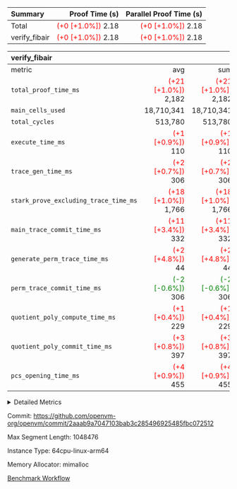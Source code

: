 | Summary | Proof Time (s) | Parallel Proof Time (s) |
|:---|---:|---:|
| Total | <span style='color: red'>(+0 [+1.0%])</span> 2.18 | <span style='color: red'>(+0 [+1.0%])</span> 2.18 |
| verify_fibair | <span style='color: red'>(+0 [+1.0%])</span> 2.18 | <span style='color: red'>(+0 [+1.0%])</span> 2.18 |


| verify_fibair |||||
|:---|---:|---:|---:|---:|
|metric|avg|sum|max|min|
| `total_proof_time_ms ` | <span style='color: red'>(+21 [+1.0%])</span> 2,182 | <span style='color: red'>(+21 [+1.0%])</span> 2,182 | <span style='color: red'>(+21 [+1.0%])</span> 2,182 | <span style='color: red'>(+21 [+1.0%])</span> 2,182 |
| `main_cells_used     ` |  18,710,341 |  18,710,341 |  18,710,341 |  18,710,341 |
| `total_cycles        ` |  513,780 |  513,780 |  513,780 |  513,780 |
| `execute_time_ms     ` | <span style='color: red'>(+1 [+0.9%])</span> 110 | <span style='color: red'>(+1 [+0.9%])</span> 110 | <span style='color: red'>(+1 [+0.9%])</span> 110 | <span style='color: red'>(+1 [+0.9%])</span> 110 |
| `trace_gen_time_ms   ` | <span style='color: red'>(+2 [+0.7%])</span> 306 | <span style='color: red'>(+2 [+0.7%])</span> 306 | <span style='color: red'>(+2 [+0.7%])</span> 306 | <span style='color: red'>(+2 [+0.7%])</span> 306 |
| `stark_prove_excluding_trace_time_ms` | <span style='color: red'>(+18 [+1.0%])</span> 1,766 | <span style='color: red'>(+18 [+1.0%])</span> 1,766 | <span style='color: red'>(+18 [+1.0%])</span> 1,766 | <span style='color: red'>(+18 [+1.0%])</span> 1,766 |
| `main_trace_commit_time_ms` | <span style='color: red'>(+11 [+3.4%])</span> 332 | <span style='color: red'>(+11 [+3.4%])</span> 332 | <span style='color: red'>(+11 [+3.4%])</span> 332 | <span style='color: red'>(+11 [+3.4%])</span> 332 |
| `generate_perm_trace_time_ms` | <span style='color: red'>(+2 [+4.8%])</span> 44 | <span style='color: red'>(+2 [+4.8%])</span> 44 | <span style='color: red'>(+2 [+4.8%])</span> 44 | <span style='color: red'>(+2 [+4.8%])</span> 44 |
| `perm_trace_commit_time_ms` | <span style='color: green'>(-2 [-0.6%])</span> 306 | <span style='color: green'>(-2 [-0.6%])</span> 306 | <span style='color: green'>(-2 [-0.6%])</span> 306 | <span style='color: green'>(-2 [-0.6%])</span> 306 |
| `quotient_poly_compute_time_ms` | <span style='color: red'>(+1 [+0.4%])</span> 229 | <span style='color: red'>(+1 [+0.4%])</span> 229 | <span style='color: red'>(+1 [+0.4%])</span> 229 | <span style='color: red'>(+1 [+0.4%])</span> 229 |
| `quotient_poly_commit_time_ms` | <span style='color: red'>(+3 [+0.8%])</span> 397 | <span style='color: red'>(+3 [+0.8%])</span> 397 | <span style='color: red'>(+3 [+0.8%])</span> 397 | <span style='color: red'>(+3 [+0.8%])</span> 397 |
| `pcs_opening_time_ms ` | <span style='color: red'>(+4 [+0.9%])</span> 455 | <span style='color: red'>(+4 [+0.9%])</span> 455 | <span style='color: red'>(+4 [+0.9%])</span> 455 | <span style='color: red'>(+4 [+0.9%])</span> 455 |



<details>
<summary>Detailed Metrics</summary>

|  | verify_program_compile_ms | total_cells | stark_prove_excluding_trace_time_ms | quotient_poly_compute_time_ms | quotient_poly_commit_time_ms | perm_trace_commit_time_ms | pcs_opening_time_ms | main_trace_commit_time_ms |
| --- | --- | --- | --- | --- | --- | --- | --- |
|  | 5 | 65,536 | 62 | 3 | 13 | 0 | 32 | 13 | 

| air_name | rows | quotient_deg | main_cols | interactions | constraints | cells |
| --- | --- | --- | --- | --- | --- | --- |
| AccessAdapterAir<2> |  | 4 |  | 5 | 11 |  | 
| AccessAdapterAir<4> |  | 4 |  | 5 | 11 |  | 
| AccessAdapterAir<8> |  | 4 |  | 5 | 11 |  | 
| FibonacciAir | 32,768 | 1 | 2 |  | 5 | 65,536 | 
| FriReducedOpeningAir |  | 4 |  | 31 | 52 |  | 
| NativePoseidon2Air<BabyBearParameters>, 1> |  | 4 |  | 176 | 555 |  | 
| PhantomAir |  | 4 |  | 3 | 4 |  | 
| ProgramAir |  | 1 |  | 1 | 4 |  | 
| VariableRangeCheckerAir |  | 1 |  | 1 | 4 |  | 
| VmAirWrapper<AluNativeAdapterAir, FieldArithmeticCoreAir> |  | 4 |  | 15 | 23 |  | 
| VmAirWrapper<BranchNativeAdapterAir, BranchEqualCoreAir<1> |  | 4 |  | 11 | 22 |  | 
| VmAirWrapper<JalNativeAdapterAir, JalCoreAir> |  | 4 |  | 7 | 6 |  | 
| VmAirWrapper<NativeAdapterAir<2, 0>, PublicValuesCoreAir> |  | 4 |  | 11 | 22 |  | 
| VmAirWrapper<NativeLoadStoreAdapterAir<1>, NativeLoadStoreCoreAir<1> |  | 4 |  | 15 | 16 |  | 
| VmAirWrapper<NativeLoadStoreAdapterAir<4>, NativeLoadStoreCoreAir<4> |  | 4 |  | 15 | 16 |  | 
| VmAirWrapper<NativeVectorizedAdapterAir<4>, FieldExtensionCoreAir> |  | 4 |  | 15 | 23 |  | 
| VmConnectorAir |  | 4 |  | 3 | 8 |  | 
| VolatileBoundaryAir |  | 4 |  | 4 | 16 |  | 

| group | trace_gen_time_ms | total_proof_time_ms | total_cycles | total_cells | stark_prove_excluding_trace_time_ms | quotient_poly_compute_time_ms | quotient_poly_commit_time_ms | perm_trace_commit_time_ms | pcs_opening_time_ms | main_trace_commit_time_ms | main_cells_used | generate_perm_trace_time_ms | execute_time_ms |
| --- | --- | --- | --- | --- | --- | --- | --- | --- | --- | --- | --- | --- | --- |
| verify_fibair | 306 | 2,182 | 513,780 | 43,401,880 | 1,766 | 229 | 397 | 306 | 455 | 332 | 18,710,341 | 44 | 110 | 

| group | air_name | rows | prep_cols | perm_cols | main_cols | cells |
| --- | --- | --- | --- | --- | --- | --- |
| verify_fibair | AccessAdapterAir<2> | 65,536 |  | 12 | 11 | 1,507,328 | 
| verify_fibair | AccessAdapterAir<4> | 32,768 |  | 12 | 13 | 819,200 | 
| verify_fibair | AccessAdapterAir<8> | 128 |  | 12 | 17 | 3,712 | 
| verify_fibair | FriReducedOpeningAir | 1,024 |  | 36 | 25 | 62,464 | 
| verify_fibair | NativePoseidon2Air<BabyBearParameters>, 1> | 16,384 |  | 216 | 399 | 10,076,160 | 
| verify_fibair | PhantomAir | 16,384 |  | 8 | 6 | 229,376 | 
| verify_fibair | ProgramAir | 8,192 |  | 8 | 10 | 147,456 | 
| verify_fibair | VariableRangeCheckerAir | 262,144 | 2 | 8 | 1 | 2,359,296 | 
| verify_fibair | VmAirWrapper<AluNativeAdapterAir, FieldArithmeticCoreAir> | 262,144 |  | 20 | 29 | 12,845,056 | 
| verify_fibair | VmAirWrapper<BranchNativeAdapterAir, BranchEqualCoreAir<1> | 131,072 |  | 16 | 23 | 5,111,808 | 
| verify_fibair | VmAirWrapper<JalNativeAdapterAir, JalCoreAir> | 16,384 |  | 12 | 9 | 344,064 | 
| verify_fibair | VmAirWrapper<NativeLoadStoreAdapterAir<1>, NativeLoadStoreCoreAir<1> | 131,072 |  | 24 | 22 | 6,029,312 | 
| verify_fibair | VmAirWrapper<NativeLoadStoreAdapterAir<4>, NativeLoadStoreCoreAir<4> | 16,384 |  | 24 | 31 | 901,120 | 
| verify_fibair | VmAirWrapper<NativeVectorizedAdapterAir<4>, FieldExtensionCoreAir> | 8,192 |  | 20 | 38 | 475,136 | 
| verify_fibair | VmConnectorAir | 2 | 1 | 8 | 4 | 24 | 
| verify_fibair | VolatileBoundaryAir | 131,072 |  | 8 | 11 | 2,490,368 | 

</details>


Commit: https://github.com/openvm-org/openvm/commit/2aaab9a7047103bab3c285496925485fbc072512

Max Segment Length: 1048476

Instance Type: 64cpu-linux-arm64

Memory Allocator: mimalloc

[Benchmark Workflow](https://github.com/openvm-org/openvm/actions/runs/13093448839)
